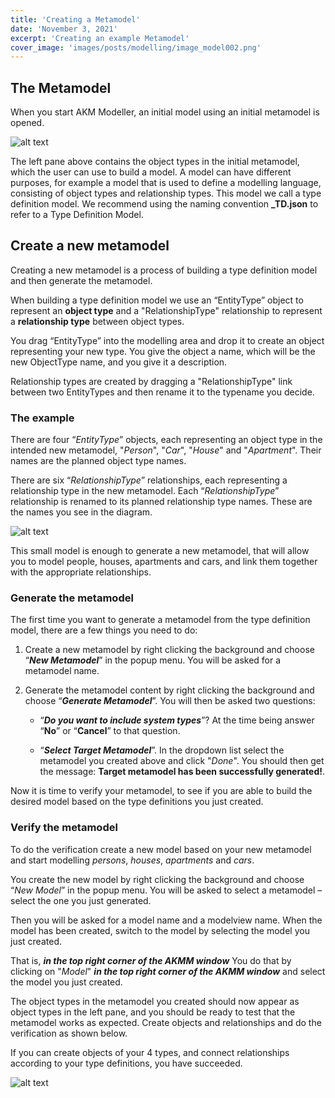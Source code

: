 ```yaml
---
title: 'Creating a Metamodel'
date: 'November 3, 2021'
excerpt: 'Creating an example Metamodel'
cover_image: 'images/posts/modelling/image_model002.png'
---
```


## The Metamodel

When you start AKM Modeller, an initial model using an initial metamodel is opened.

![alt text](/images/posts/modelling/image_model022.png)

The left pane above contains the object types in the initial metamodel, which the user can use to build a model. 
A model can have different purposes, for example a model that is used to define a modelling language, consisting of object types and relationship types. This model we call a type definition model.
We recommend using the naming convention **_TD.json** to refer to a Type Definition Model. 

## Create a new metamodel

Creating a new metamodel is a process of building a type definition model and then generate the metamodel. 

When building a type definition model we use an “EntityType” object to represent an **object type** and a "RelationshipType" relationship to represent a **relationship type** between object types.

You drag “EntityType” into the modelling area and drop it to create an object representing your new type. 
You give the object a name, which will be the new ObjectType name, and you give it a description.

Relationship types are created by dragging a "RelationshipType" link between two EntityTypes and then rename it to the typename you decide.

### The example

There are four “*EntityType*” objects, each representing an object type in the intended new metamodel, "*Person*", "*Car*", "*House*" and "*Apartment*". Their names are the planned object type names.

There are six “*RelationshipType*” relationships, each representing a relationship type in the new metamodel. Each “*RelationshipType*” relationship is renamed to its planned relationship type names. These are the names you see in the diagram.

![alt text](/images/posts/modelling/image_model031.png)

This small model is enough to generate a new metamodel, that will allow you to model people, houses, apartments and cars, and link them together with the appropriate relationships. 

### Generate the metamodel

The first time you want to generate a metamodel from the type definition model, there are a few things you need to do:

1. Create a new metamodel by right clicking the background and choose “***New Metamodel***” in the popup menu. You will be asked for a metamodel name.

2. Generate the metamodel content by right clicking the background and choose “***Generate Metamodel***”. You will then be asked two questions:

    -   “***Do you want to include system types***”? 
        At the time being answer “**No**” or “**Cancel**” to that question.

    -   “***Select Target Metamodel***”. 
        In the dropdown list select the metamodel you created above and click "*Done*". You should then get the message: 
        **Target metamodel has been successfully generated!**.

Now it is time to verify your metamodel, to see if you are able to build the desired model based on the type definitions you just created.

### Verify the metamodel
To do the verification create a new model based on your new metamodel and start modelling *persons*, *houses*, *apartments* and *cars*. 

You create the new model by right clicking the background and choose “*New Model*” in the popup menu. You will be asked to select a metamodel – select the one you just generated.

Then you will be asked for a model name and a modelview name. When the model has been created, switch to the model by selecting the model you just created.

That is, ***in the top right corner of the AKMM window*** 
You do that by clicking on "*Model*" ***in the top right corner of the AKMM window*** and select the model you just created.

The object types in the metamodel you created should now appear as object types in the left pane, and you should be ready to test that the metamodel works as expected. Create objects and relationships and do the verification as shown below. 

If you can create objects of your 4 types, and connect relationships according to your type definitions, you have succeeded. 

![alt text](/images/posts/modelling/image_model037.png)
